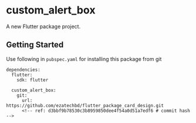 # custom_alert_box

A new Flutter package project.

## Getting Started

Use following in ```pubspec.yaml``` for installing this package from git

```
dependencies:
  flutter:
    sdk: flutter
  
  custom_alert_box:
    git:
      url: https://github.com/ezatechbd/flutter_package_card_design.git
      <!-- ref: d3bbf9b78530c3b8959850dee4f54a0d51a7edf6 # commit hash -->
```
